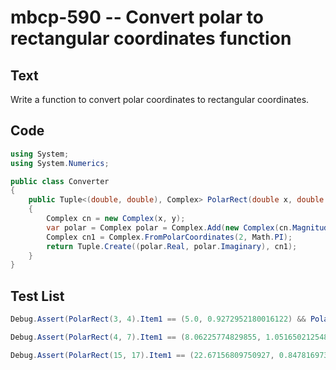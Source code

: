 # mbcp-590 -- Convert polar to rectangular coordinates function

## Text

Write a function to convert polar coordinates to rectangular coordinates.

## Code

```csharp
using System;
using System.Numerics;

public class Converter
{
    public Tuple<(double, double), Complex> PolarRect(double x, double y)
    {
        Complex cn = new Complex(x, y);
        var polar = Complex polar = Complex.Add(new Complex(cn.Magnitude, cn.Phase));
        Complex cn1 = Complex.FromPolarCoordinates(2, Math.PI);
        return Tuple.Create((polar.Real, polar.Imaginary), cn1);
    }
}
```

## Test List

```csharp
Debug.Assert(PolarRect(3, 4).Item1 == (5.0, 0.9272952180016122) && PolarRect(3, 4).Item2 == new Complex(-2, 2.4492935982947064e-16));
```

```csharp
Debug.Assert(PolarRect(4, 7).Item1 == (8.06225774829855, 1.0516502125483738) && PolarRect(4, 7).Item2 == (-2 + 2.4492935982947064e-16j));
```

```csharp
Debug.Assert(PolarRect(15, 17).Item1 == (22.67156809750927, 0.8478169733934057) && PolarRect(15, 17).Item2 == new Complex(-2, 2.4492935982947064e-16));
```
